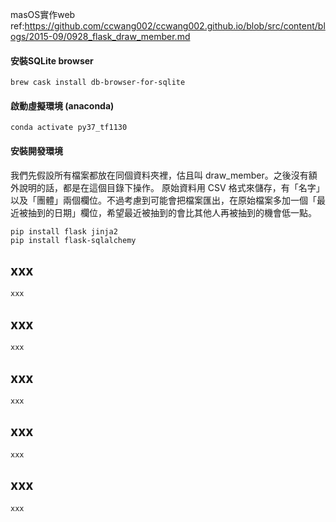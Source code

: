 masOS實作web  
    ref:https://github.com/ccwang002/ccwang002.github.io/blob/src/content/blogs/2015-09/0928_flask_draw_member.md
    
    
#### 安裝SQLite browser 

    brew cask install db-browser-for-sqlite
  
#### 啟動虛擬環境 (anaconda)  

    conda activate py37_tf1130
    
#### 安裝開發環境  
我們先假設所有檔案都放在同個資料夾裡，估且叫 draw_member。之後沒有額外說明的話，都是在這個目錄下操作。
原始資料用 CSV 格式來儲存，有「名字」以及「團體」兩個欄位。不過考慮到可能會把檔案匯出，在原始檔案多加一個「最近被抽到的日期」欄位，希望最近被抽到的會比其他人再被抽到的機會低一點。  

    pip install flask jinja2
    pip install flask-sqlalchemy
  
  
## xxx
    xxx
    
## xxx
    xxx
    
## xxx
    xxx

## xxx
    xxx
    
## xxx
    xxx
